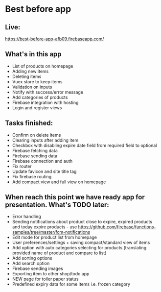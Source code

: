 # Best before app

## Live:
https://best-before-app-afb09.firebaseapp.com/

## What's in this app
- List of products on homepage
- Adding new items
- Deleting items
- Vuex store to keep items
- Validation on inputs
- Notify with success/error message
- Add categories of products
- Firebase integration with hosting
- Login and register views

## Tasks finished:
- Confirm on delete items
- Clearing inputs after adding item
- Checkbox with disabling expire date field from required field to optional
- Firebase fetching data
- Firebase sending data
- Firebase connection and auth
- Fix router
- Update favicon and site title tag
- Fix firebase routing
- Add compact view and full view on homepage

## When reach this point we have ready app for presentation. What's TODO later:
- Error handling
- Sending notifications about product close to expire, expired products and today expire products - use https://github.com/firebase/functions-samples/tree/master/fcm-notifications
- Edit mode for product list from homepage
- User preferences/settings + saving compact/standard view of items
- Add option with auto categories selecting for products (translating provided name of product and compare to list)
- Add sorting options
- Add search option
- Firebase sending images
- Exporting item to other shop/todo app
- NEW page for toiler paper status
- Predefined expiry data for some items i.e. frozen category
